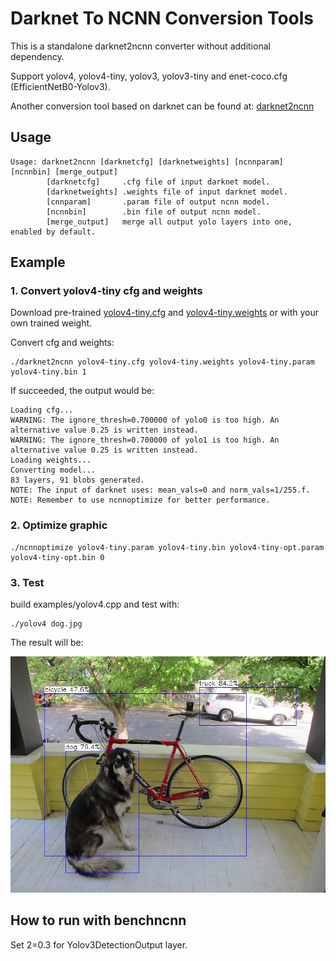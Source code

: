 # Darknet To NCNN Conversion Tools

This is a standalone darknet2ncnn converter without additional dependency.

Support yolov4, yolov4-tiny, yolov3, yolov3-tiny and enet-coco.cfg (EfficientNetB0-Yolov3).

Another conversion tool based on darknet can be found at: [darknet2ncnn](https://github.com/xiangweizeng/darknet2ncnn)

## Usage

```
Usage: darknet2ncnn [darknetcfg] [darknetweights] [ncnnparam] [ncnnbin] [merge_output]
        [darknetcfg]     .cfg file of input darknet model.
        [darknetweights] .weights file of input darknet model.
        [cnnparam]       .param file of output ncnn model.
        [ncnnbin]        .bin file of output ncnn model.
        [merge_output]   merge all output yolo layers into one, enabled by default.
```

## Example

### 1. Convert yolov4-tiny cfg and weights

Download pre-trained [yolov4-tiny.cfg](https://raw.githubusercontent.com/AlexeyAB/darknet/master/cfg/yolov4-tiny.cfg) and [yolov4-tiny.weights](https://github.com/AlexeyAB/darknet/releases/download/darknet_yolo_v4_pre/yolov4-tiny.weights) or with your own trained weight.

Convert cfg and weights:
```
./darknet2ncnn yolov4-tiny.cfg yolov4-tiny.weights yolov4-tiny.param yolov4-tiny.bin 1
```

If succeeded, the output would be:
```
Loading cfg...
WARNING: The ignore_thresh=0.700000 of yolo0 is too high. An alternative value 0.25 is written instead.
WARNING: The ignore_thresh=0.700000 of yolo1 is too high. An alternative value 0.25 is written instead.
Loading weights...
Converting model...
83 layers, 91 blobs generated.
NOTE: The input of darknet uses: mean_vals=0 and norm_vals=1/255.f.
NOTE: Remember to use ncnnoptimize for better performance.
```

### 2. Optimize graphic

```
./ncnnoptimize yolov4-tiny.param yolov4-tiny.bin yolov4-tiny-opt.param yolov4-tiny-opt.bin 0
```

### 3. Test

build examples/yolov4.cpp and test with:

```
./yolov4 dog.jpg
```

The result will be:

![](https://github.com/Tencent/ncnn/blob/master/tools/darknet/output.jpg)


## How to run with benchncnn

Set 2=0.3 for Yolov3DetectionOutput layer.

